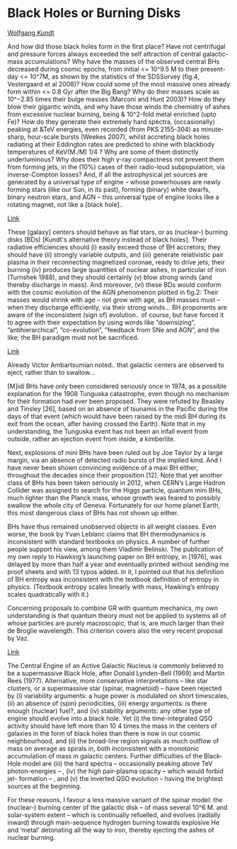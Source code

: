 # Black Holes or Burning Disks

[Wolfgang Kundt](https://arxiv.org/abs/0902.3151)

And how did those black holes form in the first place? Have not
centrifugal and pressure forces always exceeded the self attraction of
central galactic-mass accumulations? Why have the masses of the
observed central BHs decreased during cosmic epochs, from initial <=
10^9.5 M to their present-day <= 10^7M, as shown by the statistics of
the SDSSurvey (fig.4, Vestergaard et al 2008)? How could some of the
most massive ones already form within <= 0.8 Gyr after the Big Bang?
Why do their masses scale as 10^−2.85 times their bulge masses
(Marconi and Hunt 2003)? How do they blow their gigantic winds, and
why have those winds the chemistry of ashes from excessive nuclear
burning, being & 10^2-fold metal enriched (upto Fe)? How do they
generate their extremely hard spectra, (occasionally) peaking at &TeV
energies, even recorded (from PKS 2155-304) as minute-sharp,
hour-scale bursts (Weekes 2007), whilst accreting black holes
radiating at their Eddington rates are predicted to shine with
blackbody temperatures of KeV(M./M) 1/4 ?  Why are some of them
distinctly underluminous? Why does their high γ-ray compactness not
prevent them from forming jets, in the (10%) cases of their radio-loud
subpopulation, via inverse-Compton losses?  And, if all the
astrophysical jet sources are generated by a universal type of engine
– whose powerhouses are newly forming stars (like our Sun, in its
past), forming (binary) white dwarfs, binary neutron stars, and AGN –
this universal type of engine looks like a rotating magnet, not like a
[black hole]..

[Link](https://link.springer.com/article/10.1007/s10714-009-0815-9)

These [galaxy] centers should behave as flat stars, or as (nuclear-)
burning disks (BDs) [Kundt's alternative theory instead of black
holes]. Their radiative efficiencies should (i) easily exceed those of
BH accretors; they should have (ii) strongly variable outputs, and
(iii) generate relativistic pair plasma in their reconnecting
magnetized coronae, ready to drive jets; their burning (iv) produces
large quantities of nuclear ashes, in particular of iron (Turnshek
1988), and they should certainly (v) blow strong winds (and thereby
discharge in mass). And moreover, (vi) these BDs would conform with
the cosmic evolution of the AGN phenomenon plotted in fig.2: Their
masses would shrink with age – not grow with age, as BH masses must –
when they discharge efficiently, via their strong winds... BH
proponents are aware of the inconsistent (sign of) evolution.. of
course, but have forced it to agree with their expectation by using
words like ”downsizing”, ”antihierarchical”, ”co-evolution”, ”feedback
from SNe and AGN”, and the like; the BH paradigm must not be
sacrificed.

[Link](https://www.researchgate.net/publication/272370922_A_Brief_Observational_History_of_the_Black-Hole_Spacetimes)

Already Victor Ambartsumian noted.. that galactic centers are observed
to eject, rather than to swallow... 

[M]idi BHs have only been considered seriously once in 1974, as a
possible explanation for the 1908 Tunguska catastrophe, even though no
mechanism for their formation had ever been proposed. They were
refuted by Beasley and Tinsley [26], based on an absence of tsunamis
in the Pacific during the days of that event (which would have been
raised by the midi BH during its exit from the ocean, after having
crossed the Earth). Note that in my understanding, the Tunguska event
has not been an infall event from outside, rather an ejection event
from inside, a kimberlite.

Next, explosions of mini BHs have been ruled out by Joe Taylor by a
large margin, via an absence of detected radio bursts of the implied
kind. And I have never been shown convincing evidence of a maxi BH
either, throughout the decades since their proposition [12]. Note that
yet another class of BHs has been taken seriously in 2012, when CERN’s
Large Hadron Collider was assigned to search for the Higgs particle,
quantum mini BHs, much lighter than the Planck mass, whose growth was
feared to possibly swallow the whole city of Geneva. Fortunately for
our home planet Earth, this most dangerous class of BHs has not shown
up either.

BHs have thus remained unobserved objects in all weight classes. Even
worse, the book by Yvan Leblanc claims that BH thermodynamics is
inconsistent with standard textbooks on physics. A number of further
people support his view, among them Vladimir Belinski. The publication
of my own reply to Hawking’s launching paper on BH entropy, in [1976],
was delayed by more than half a year and eventually printed without
sending me proof sheets and with 13 typos added. In it, I pointed out
that his definition of BH entropy was inconsistent with the textbook
definition of entropy in physics. (Textbook entropy scales linearly
with mass, Hawking’s entropy scales quadratically with it.)

Concerning proposals to combine GR with quantum mechanics, my own
understanding is that quantum theory must not be applied to systems
all of whose particles are purely macroscopic, that is, are much
larger than their de Broglie wavelength. This criterion covers also
the very recent proposal by Vaz.

<a name='centralengine'/>

[Link](https://arxiv.org/abs/astro-ph/9810059)

The Central Engine of an Active Galactic Nucleus is commonly believed
to be a supermassive Black Hole, after Donald Lynden-Bell (1969) and
Martin Rees (1977). Alternative, more conservative interpretations –
like star clusters, or a supermassive star (spinar, magnetoid) – have
been rejected by (i) variability arguments: a huge power is modulated
on short timescales, (ii) an absence of (spin) periodicities, (iii)
energy arguments: is there enough (nuclear) fuel?, and (iv) stability
arguments: any other type of engine should evolve into a black
hole. Yet (i) the time-integrated QSO activity should have left more
than 10 4 times the mass in the centers of galaxies in the form of
black holes than there is now in our cosmic neighbourhood, and (ii)
the broad-line region signals as much outflow of mass on average as
spirals in, both inconsistent with a monotonic accumulation of mass in
galactic centers. Further difficulties of the Black-Hole model are
(iii) the hard spectra – occasionally peaking above TeV
photon-energies – , (iv) the high pair-plasma opacity – which would
forbid jet- formation – , and (v) the inverted QSO evolution – having
the brightest sources at the beginning.

For these reasons, I favour a less massive variant of the spinar
model: the (nuclear-) burning center of the galactic disk – of mass
several 10^6 M. and solar-system extent – which is continually
refuelled, and evolves (radially inward) through main-sequence
hydrogen burning towards explosive He and ‘metal’ detonating all the
way to iron, thereby ejecting the ashes of nuclear burning.
